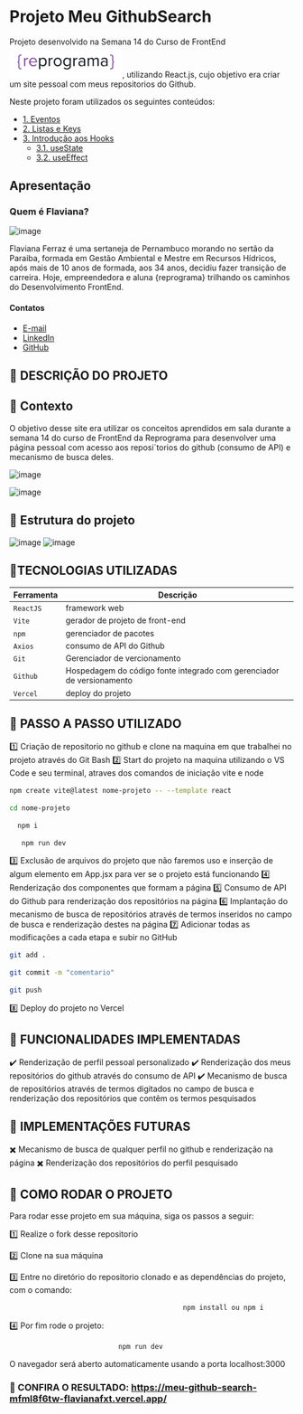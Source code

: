# Projeto Meu GithubSearch

Projeto desenvolvido na Semana 14 do Curso de FrontEnd <img src="src/assets/reprograma-fundos-claros.png" alt="logo reprograma" width="200">, utilizando React.js, cujo objetivo era criar um site pessoal com meus repositorios do Github.

Neste projeto foram utilizados os seguintes conteúdos:

  - [1. Eventos]()
  - [2. Listas e Keys]()
  - [3. Introdução aos Hooks]()
    - [3.1. useState]()
    - [3.2. useEffect]()

## Apresentação

### Quem é Flaviana?

![image](https://github.com/FlavianaFXT/ProjetoFinal-reprograma/assets/113718720/1e13d5e7-b1b4-4701-a689-ec293ec77ea1)

Flaviana Ferraz é uma sertaneja de Pernambuco morando no sertão da Paraiba, formada em Gestão Ambiental e Mestre em Recursos Hídricos, após mais de 10 anos de formada, aos 34 anos, decidiu fazer transição de carreira. Hoje, empreendedora e aluna {reprograma} trilhando os caminhos do Desenvolvimento FrontEnd.

#### Contatos

- [E-mail](flaviferraz@yahoo.com.br)
- [LinkedIn](https://www.linkedin.com/in/flaviana-ferraz-frontend)
- [GitHub](https://github.com/flavianafxt)


## 🧠 DESCRIÇÃO DO PROJETO

## 🧠 Contexto

O objetivo desse site era utilizar os conceitos aprendidos em sala durante a semana 14 do curso de FrontEnd da Reprograma para desenvolver uma página pessoal com acesso aos reposi´torios do github (consumo de API) e mecanismo de busca deles.

![image](https://github.com/FlavianaFXT/GithubSearch2/assets/113718720/56da2255-00c7-4377-a43d-edc9ba244c11)

![image](https://github.com/FlavianaFXT/GithubSearch2/assets/113718720/bae9f1af-b3d7-4893-b921-afa6ac30a30a)

## 🧠 Estrutura do projeto

![image](https://github.com/FlavianaFXT/GithubSearch2/assets/113718720/3a4e0b86-8251-4661-8543-fa01fc2fb240)
![image](https://github.com/FlavianaFXT/GithubSearch2/assets/113718720/f5a3e4d4-0151-4d3c-8041-ec7dbe87f679)

## 🧠TECNOLOGIAS UTILIZADAS
| Ferramenta | Descrição |
| --- | --- |
| `ReactJS` | framework web|
| `Vite` | gerador de projeto de front-end|
| `npm` | gerenciador de pacotes|
| `Axios` | consumo de API do Github|
| `Git` | Gerenciador de vercionamento|
| `Github` | Hospedagem do código fonte integrado com gerenciador de versionamento|
| `Vercel` | deploy do projeto|

## 🧠 PASSO A PASSO UTILIZADO

1️⃣ Criação de repositorio no github e clone na maquina em que trabalhei no projeto através do Git Bash
2️⃣ Start do projeto na maquina utilizando o VS Code e seu terminal, atraves dos comandos de iniciação vite e node
 
  ```bash
  npm create vite@latest nome-projeto -- --template react
  ```
   ```bash
  cd nome-projeto
   ```
  ```bash
    npm i
  ```
  ```bash
     npm run dev
  ```
  
3️⃣ Exclusão de arquivos do projeto que não faremos uso e inserção de algum elemento em App.jsx para ver se o projeto está funcionando
4️⃣ Renderização dos componentes que formam a página
5️⃣ Consumo de API do Github para renderização dos repositórios na página
6️⃣ Implantação do mecanismo de busca de repositórios através de termos inseridos no campo de busca e renderização destes na página
7️⃣ Adicionar todas as modificações a cada etapa e subir no GitHub
 ```bash
 git add .
 ```
 ```bash
 git commit -m "comentario"
```
 ```bash
 git push
```

8️⃣ Deploy do projeto no Vercel

## 🧠 FUNCIONALIDADES IMPLEMENTADAS

✔️ Renderização de perfil pessoal personalizado
✔️ Renderização dos meus repositórios do github através do consumo de API
✔️ Mecanismo de busca de repositórios através de termos digitados no campo de busca e renderização dos repositórios que contêm os termos pesquisados

## 🧠 IMPLEMENTAÇÕES FUTURAS

✖️ Mecanismo de busca de qualquer perfil no github e renderização na página
✖️ Renderização dos repositórios do perfil pesquisado 


## 🧠 COMO RODAR O PROJETO

Para rodar esse projeto em sua máquina, siga os passos a seguir:

1️⃣ Realize o fork desse repositorio

2️⃣ Clone na sua máquina

3️⃣ Entre no diretório do repositorio clonado e as dependências do projeto, com o comando:
```bash
                                           npm install ou npm i
```

4️⃣ Por fim rode o projeto:
```bash
                           npm run dev
```

O navegador será aberto automaticamente usando a porta localhost:3000 
  
### 🧠 CONFIRA O RESULTADO: https://meu-github-search-mfml8f6tw-flavianafxt.vercel.app/

